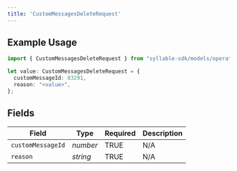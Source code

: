 ```yaml
---
title: 'CustomMessagesDeleteRequest'
---
```


## Example Usage

```typescript
import { CustomMessagesDeleteRequest } from "syllable-sdk/models/operations";

let value: CustomMessagesDeleteRequest = {
  customMessageId: 83291,
  reason: "<value>",
};
```

## Fields

| Field              | Type               | Required           | Description        |
| ------------------ | ------------------ | ------------------ | ------------------ |
| `customMessageId`  | *number*           | TRUE | N/A                |
| `reason`           | *string*           | TRUE | N/A                |